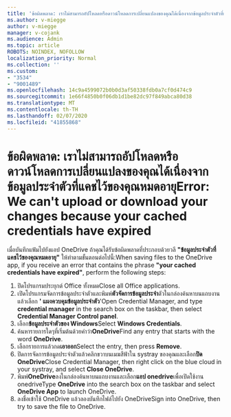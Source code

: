 ```yaml
---
title: 'ข้อผิดพลาด: เราไม่สามารถอัปโหลดหรือดาวน์โหลดการเปลี่ยนแปลงของคุณได้เนื่องจากข้อมูลประจำตัวที่แคชไว้ของคุณหมดอายุ'
ms.author: v-miegge
author: v-miegge
manager: v-cojank
ms.audience: Admin
ms.topic: article
ROBOTS: NOINDEX, NOFOLLOW
localization_priority: Normal
ms.collection: ''
ms.custom:
- "3534"
- "9001489"
ms.openlocfilehash: 14c9a4599072b0b0d3af50338fdb0a7cf0d474c9
ms.sourcegitcommit: 1e66f4850b0f06db1d1be82dc97f849abca80d38
ms.translationtype: MT
ms.contentlocale: th-TH
ms.lasthandoff: 02/07/2020
ms.locfileid: "41855868"
---
```

# <a name="error-we-cant-upload-or-download-your-changes-because-your-cached-credentials-have-expired"></a><span data-ttu-id="224c5-102">ข้อผิดพลาด: เราไม่สามารถอัปโหลดหรือดาวน์โหลดการเปลี่ยนแปลงของคุณได้เนื่องจากข้อมูลประจำตัวที่แคชไว้ของคุณหมดอายุ</span><span class="sxs-lookup"><span data-stu-id="224c5-102">Error: We can't upload or download your changes because your cached credentials have expired</span></span>

<span data-ttu-id="224c5-103">เมื่อบันทึกแฟ้มไปยังแอป OneDrive ถ้าคุณได้รับข้อผิดพลาดที่ประกอบด้วยวลี **"ข้อมูลประจำตัวที่แคชไว้ของคุณหมดอายุ"** ให้ทำตามขั้นตอนต่อไปนี้:</span><span class="sxs-lookup"><span data-stu-id="224c5-103">When saving files to the OneDrive app, if you receive an error that contains the phrase **"your cached credentials have expired"**, perform the following steps:</span></span>

1. <span data-ttu-id="224c5-104">ปิดโปรแกรมประยุกต์ Office ทั้งหมด</span><span class="sxs-lookup"><span data-stu-id="224c5-104">Close all Office applications.</span></span>
1. <span data-ttu-id="224c5-105">เปิดโปรแกรมจัดการข้อมูลประจำตัวและพิมพ์**ตัวจัดการข้อมูลประจำ**ตัวในกล่องค้นหาบนแถบงานแล้วเลือก **' แผงควบคุมข้อมูลประจำตัว**'</span><span class="sxs-lookup"><span data-stu-id="224c5-105">Open Credential Manager, and type **credential manager** in the search box on the taskbar, then select **Credential Manager Control panel**.</span></span>
1. <span data-ttu-id="224c5-106">เลือก**ข้อมูลประจำตัวของ Windows**</span><span class="sxs-lookup"><span data-stu-id="224c5-106">Select **Windows Credentials**.</span></span>
1. <span data-ttu-id="224c5-107">ค้นหารายการใดๆที่เริ่มต้นด้วยคำว่า**OneDrive**</span><span class="sxs-lookup"><span data-stu-id="224c5-107">Find any entry that starts with the word **OneDrive**.</span></span>
1. <span data-ttu-id="224c5-108">เลือกรายการแล้วกด**เอาออก**</span><span class="sxs-lookup"><span data-stu-id="224c5-108">Select the entry, then press **Remove**.</span></span>
1. <span data-ttu-id="224c5-109">ปิดการจัดการข้อมูลประจำตัวแล้วคลิกขวาบนเมฆสีฟ้าใน systray ของคุณและเลือก**ปิด OneDrive**</span><span class="sxs-lookup"><span data-stu-id="224c5-109">Close Credential Manager, then right click on the blue cloud in your systray, and select **Close OneDrive**.</span></span>
1. <span data-ttu-id="224c5-110">พิมพ์**OneDrive**ลงในกล่องค้นหาบนแถบงานและเลือก**แอป onedrive**เพื่อเปิดใช้งาน onedrive</span><span class="sxs-lookup"><span data-stu-id="224c5-110">Type **OneDrive** into the search box on the taskbar and select **OneDrive App** to launch OneDrive.</span></span>
1. <span data-ttu-id="224c5-111">ลงชื่อเข้าใช้ OneDrive แล้วลองบันทึกไฟล์ไปยัง OneDrive</span><span class="sxs-lookup"><span data-stu-id="224c5-111">Sign into OneDrive, then try to save the file to OneDrive.</span></span>

